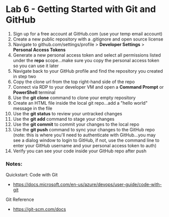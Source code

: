 # Lab 6 - Getting Started with Git and GitHub

1. Sign up for a free account at GitHub.com (use your temp email account)
2. Create a new public repository with a .gitignore and open source license
3. Navigate to github.com/settings/profile > **Developer Settings** > **Personal Access Tokens**
4. Generate a new personal access token and select all permissions listed under the **repo** scope...make sure you copy the personal access token so you can use it later
5. Navigate back to your GitHub profile and find the repository you created in step two
6. Copy the clone url from the top right-hand side of the repo
7. Connect via RDP to your developer VM and open a **Command Prompt** or **PowerShell** terminal
8. Use the **git clone** command to clone your empty repository
9. Create an HTML file inside the local git repo...add a "hello world" message in the file
10. Use the **git status** to review your untracked changes
11. Use the **git add** command to stage your changes
12. Use the **git commit** to commit your changes to the local repo
13. Use the **git push** command to sync your changes to the GitHub repo (note: this is where you'll need to authenticate with GitHub...you may see a dialog window to login to GitHub, if not, use the command line to enter your GitHub username and your personal access token to auth)
14. Verify you can see your code inside your GitHub repo after push

### Notes:

Quickstart: Code with Git
* https://docs.microsoft.com/en-us/azure/devops/user-guide/code-with-git

Git Reference
* https://git-scm.com/docs